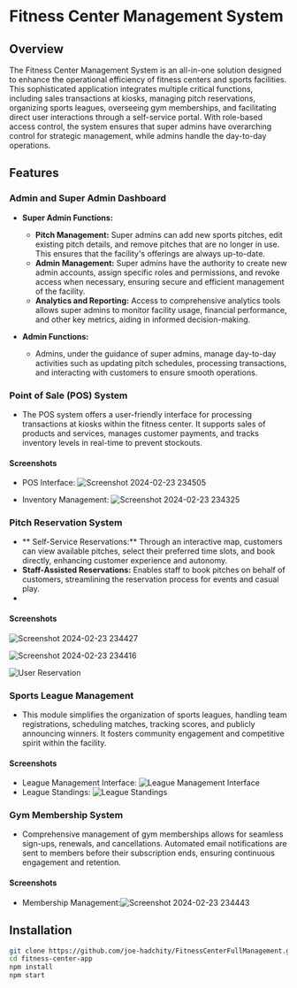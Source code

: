 # Fitness Center Management System

## Overview

The Fitness Center Management System is an all-in-one solution designed to enhance the operational efficiency of fitness centers and sports facilities. This sophisticated application integrates multiple critical functions, including sales transactions at kiosks, managing pitch reservations, organizing sports leagues, overseeing gym memberships, and facilitating direct user interactions through a self-service portal. With role-based access control, the system ensures that super admins have overarching control for strategic management, while admins handle the day-to-day operations.

## Features

### Admin and Super Admin Dashboard

- **Super Admin Functions:**
  - **Pitch Management:** Super admins can add new sports pitches, edit existing pitch details, and remove pitches that are no longer in use. This ensures that the facility's offerings are always up-to-date.
  - **Admin Management:** Super admins have the authority to create new admin accounts, assign specific roles and permissions, and revoke access when necessary, ensuring secure and efficient management of the facility.
  - **Analytics and Reporting:** Access to comprehensive analytics tools allows super admins to monitor facility usage, financial performance, and other key metrics, aiding in informed decision-making.

- **Admin Functions:**
  - Admins, under the guidance of super admins, manage day-to-day activities such as updating pitch schedules, processing transactions, and interacting with customers to ensure smooth operations.

### Point of Sale (POS) System

- The POS system offers a user-friendly interface for processing transactions at kiosks within the fitness center. It supports sales of products and services, manages customer payments, and tracks inventory levels in real-time to prevent stockouts.
  
#### Screenshots
- POS Interface:  ![Screenshot 2024-02-23 234505](https://github.com/DotDevLB/Fitness-Center-Full-Management-/assets/161202454/c726bb7e-b74b-4721-9398-617ef8dc02b3)

- Inventory Management: ![Screenshot 2024-02-23 234325](https://github.com/DotDevLB/Fitness-Center-Full-Management-/assets/161202454/4947bffb-8b55-4c48-a170-92ae9c4c7483)


### Pitch Reservation System
- ** Self-Service Reservations:** Through an interactive map, customers can view available pitches, select their preferred time slots, and book directly, enhancing customer experience and autonomy.
- **Staff-Assisted Reservations:** Enables staff to book pitches on behalf of customers, streamlining the reservation process for events and casual play.
- 
#### Screenshots
![Screenshot 2024-02-23 234427](https://github.com/DotDevLB/Fitness-Center-Full-Management-/assets/161202454/489f6d84-4ba5-4814-9034-8d8b401c982b)

![Screenshot 2024-02-23 234416](https://github.com/DotDevLB/Fitness-Center-Full-Management-/assets/161202454/ffbabc56-a4dd-4467-80b3-6a11517d7207)


![User Reservation](https://github.com/DotDevLB/Fitness-Center-Full-Management-/assets/161202454/b5189739-a3df-46c0-80ab-709cd26d35a1)






### Sports League Management

- This module simplifies the organization of sports leagues, handling team registrations, scheduling matches, tracking scores, and publicly announcing winners. It fosters community engagement and competitive spirit within the facility.
#### Screenshots
- League Management Interface: ![League Management Interface](URL_of_screenshot_here)
- League Standings: ![League Standings](URL_of_screenshot_here)

### Gym Membership System

- Comprehensive management of gym memberships allows for seamless sign-ups, renewals, and cancellations. Automated email notifications are sent to members before their subscription ends, ensuring continuous engagement and retention.

#### Screenshots
- Membership Management:![Screenshot 2024-02-23 234443](https://github.com/DotDevLB/Fitness-Center-Full-Management-/assets/161202454/5473abbd-eccc-4c53-8dfa-2fc5c496c2b7)


## Installation

```bash
git clone https://github.com/joe-hadchity/FitnessCenterFullManagement.git
cd fitness-center-app
npm install
npm start
